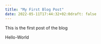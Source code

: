 ```yaml
---
title: "My First Blog Post"
date: 2022-05-11T17:44:32+02:0draft: false
---
```

This is the first post of the blog


Hello-World

